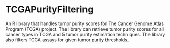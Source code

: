 # TCGAPurityFiltering

An R library that handles tumor purity scores for The Cancer Genome Atlas Program (TCGA) project. The library can retrieve tumor purity scores for all cancer types in TCGA and 5 tumor purity estimation techniques. The library also filters TCGA assays for given tumor purity thresholds.
